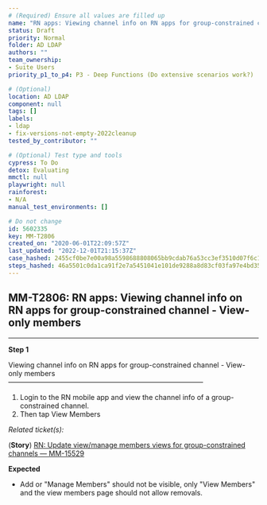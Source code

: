 ```yaml
---
# (Required) Ensure all values are filled up
name: "RN apps: Viewing channel info on RN apps for group-constrained channel - View-only members"
status: Draft
priority: Normal
folder: AD LDAP
authors: ""
team_ownership: 
- Suite Users
priority_p1_to_p4: P3 - Deep Functions (Do extensive scenarios work?)

# (Optional)
location: AD LDAP
component: null
tags: []
labels: 
- ldap
- fix-versions-not-empty-2022cleanup
tested_by_contributor: ""

# (Optional) Test type and tools
cypress: To Do
detox: Evaluating
mmctl: null
playwright: null
rainforest: 
- N/A
manual_test_environments: []

# Do not change
id: 5602335
key: MM-T2806
created_on: "2020-06-01T22:09:57Z"
last_updated: "2022-12-01T21:15:37Z"
case_hashed: 2455cf0be7e00a98a5598688808065bb9cdab76a53cc3ef3510d07f6c18cddcd2f868a0ec4dabd38d0396a8bebd0572f
steps_hashed: 46a5501c0da1ca91f2e7a5451041e101de9288a8d83cf03fa97e4bd357ab84cbfb8fac9204e22c85a7fccbdfb5087242
---
```


<!-- (Auto-generated) Based on frontmatter's "key" and "name" -->

## MM-T2806: RN apps: Viewing channel info on RN apps for group-constrained channel - View-only members

---

**Step 1**

Viewing channel info on RN apps for group-constrained channel - View-only members\
————————————————————————————

1. Login to the RN mobile app and view the channel info of a group-constrained channel.
2. Then tap View Members

_Related ticket(s):_

(**Story**) [RN: Update view/manage members views for group-constrained channels — MM-15529](https://mattermost.atlassian.net/browse/MM-15529)

**Expected**

- Add or "Manage Members" should not be visible, only "View Members" and the view members page should not allow removals.
